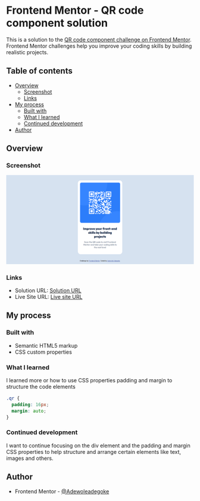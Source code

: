 # Frontend Mentor - QR code component solution

This is a solution to the [QR code component challenge on Frontend Mentor](https://www.frontendmentor.io/challenges/qr-code-component-iux_sIO_H). Frontend Mentor challenges help you improve your coding skills by building realistic projects. 

## Table of contents

- [Overview](#overview)
  - [Screenshot](#screenshot)
  - [Links](#links)
- [My process](#my-process)
  - [Built with](#built-with)
  - [What I learned](#what-i-learned)
  - [Continued development](#continued-development)
- [Author](#author)



## Overview

### Screenshot

![](./scrn.png)


### Links

- Solution URL: [Solution URL](https://github.com/Adewoleadegoke/qr-code-component)
- Live Site URL: [Live site URL](https://qr-code-component-tau-azure.vercel.app/)

## My process

### Built with

- Semantic HTML5 markup
- CSS custom properties



### What I learned

I learned more or how to use CSS properties padding and margin to structure the code elements
```css
.qr {
  padding: 16px;
  margin: auto;
}
```



### Continued development


I want to continue focusing on the div element and the padding and margin CSS properties to help structure and arrange certain elements like text, images and others.



## Author

- Frontend Mentor - [@Adewoleadegoke](https://www.frontendmentor.io/profile/Adewoleadegoke)
